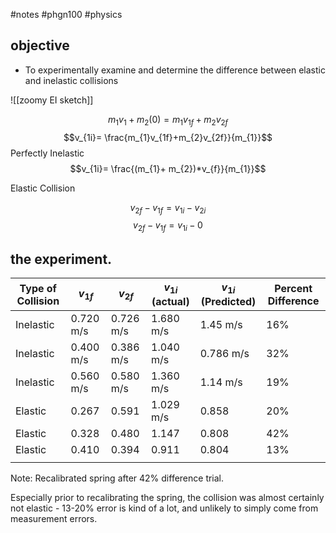 #notes #phgn100 #physics


## objective
- To experimentally examine and determine the difference between elastic and inelastic collisions 

![[zoomy EI sketch]]

$$m_{1}v_{1}+ m_{2}(0)= m_{1}v_{1f} + m_{2}v_{2f}$$
$$v_{1i}= \frac{m_{1}v_{1f}+m_{2}v_{2f}}{m_{1}}$$
Perfectly Inelastic
$$v_{1i}= \frac{(m_{1}+ m_{2})*v_{f}}{m_{1}}$$

Elastic Collision

$$v_{2f} - v_{1f} = v_{1i} - v_{2i}$$
$$v_{2f}- v_{1f}= v_{1i}- 0$$

## the experiment.


| Type of Collision | $v_{1f}$  | $v_{2f}$  | $v_{1i}$ (actual) | $v_{1i}$ (Predicted) | Percent Difference |
| ----------------- | --------- | --------- | ----------------- | -------------------- | ------------------ |
| Inelastic         | 0.720 m/s | 0.726 m/s | 1.680 m/s         | 1.45 m/s             | $16$%              |
| Inelastic         | 0.400 m/s | 0.386 m/s | 1.040 m/s         | 0.786 m/s            | $32$%              |
| Inelastic         | 0.560 m/s | 0.580 m/s | 1.360 m/s         | 1.14 m/s             | 19%                |
| Elastic           | 0.267     | 0.591     | 1.029 m/s         | 0.858                | 20%                |
| Elastic           | 0.328     | 0.480     | 1.147             | 0.808                | 42%                |
| Elastic           | 0.410     | 0.394     | 0.911             | 0.804                | 13%                |
|                   |           |           |                   |                      |                    |
Note: Recalibrated spring after 42% difference trial.

Especially prior to recalibrating the spring, the collision was almost certainly not elastic - 13-20% error is kind of a lot, and unlikely to simply come from measurement errors.
